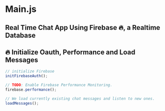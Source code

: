 # Main.js

## Real Time Chat App Using Firebase 🔥, a Realtime Database

## 🔥 Initialize Oauth, Performance and Load Messages

```jsx
// initialize Firebase
initFirebaseAuth();

// TODO: Enable Firebase Performance Monitoring.
firebase.performance();

// We load currently existing chat messages and listen to new ones.
loadMessages();
```